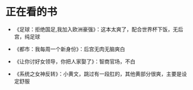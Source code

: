# 正在看的书

* 《足球：拒绝国足,我加入欧洲豪强》：这本太爽了，配合世界杯下饭，无后宫，纯足球

* 《都市：我每周一个新身份》：后宫无肉无脑爽白
* 《让你讨好女领导，你把人家娶了》：智商官场，不白
* 《系统之女神反转》：小黄文，跳过有一段肛的，其他黄部分很爽，主要是设定舒服
